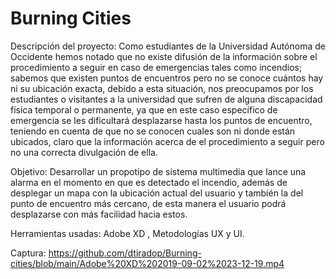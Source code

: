 # Burning Cities

Descripción del proyecto: Como estudiantes de la Universidad Autónoma de Occidente hemos notado que no existe difusión de la información sobre el procedimiento a seguir en caso de emergencias tales como incendios; sabemos que existen puntos de encuentros pero no se conoce cuántos hay ni su ubicación exacta, debido a esta situación, nos preocupamos por los estudiantes o visitantes a la universidad que sufren de alguna discapacidad física temporal o permanente, ya que en este caso específico de emergencia se les dificultará desplazarse hasta los puntos de encuentro, teniendo en cuenta de que no se conocen cuales son ni donde están ubicados, claro que la información acerca de el procedimiento a seguir pero no una correcta divulgación de ella.

Objetivo: Desarrollar un propotipo de sistema multimedia que lance una alarma en el momento en que es detectado el incendio, además de desplegar un mapa con la ubicación actual del usuario y también la del punto de encuentro más cercano, de esta manera el usuario podrá desplazarse con más facilidad hacia estos.

Herramientas usadas: Adobe XD , Metodologías UX y UI. 

Captura: https://github.com/dtiradop/Burning-cities/blob/main/Adobe%20XD%202019-09-02%2023-12-19.mp4
